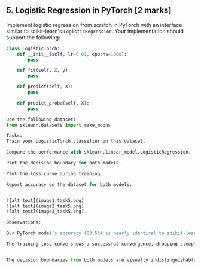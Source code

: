## 5. Logistic Regression in PyTorch [2 marks]

Implement logistic regression from scratch in PyTorch with an interface similar to scikit-learn's `LogisticRegression`. Your implementation should support the following:

```python
class LogisticTorch:
    def __init__(self, lr=0.01, epochs=1000):
        pass

    def fit(self, X, y):
        pass

    def predict(self, X):
        pass

    def predict_proba(self, X):
        pass

Use the following dataset:
from sklearn.datasets import make_moons

Tasks:
Train your LogisticTorch classifier on this dataset.

Compare the performance with sklearn.linear_model.LogisticRegression.

Plot the decision boundary for both models.

Plot the loss curve during training.

Report accuracy on the dataset for both models.


![alt text](image1_task5.png)
![alt text](image2_task5.png)
![alt text](image3_task5.png)

Observations:

Our PyTorch model's accuracy (83.5%) is nearly identical to scikit-learn's (85.0%), which validates our from-scratch implementation.

The training loss curve shows a successful convergence, dropping steeply at first and then flattening out as the model finished learning.


The decision boundaries from both models are visually indistinguishable, proving that our model learned the same linear separation as the scikit-learn standard.
